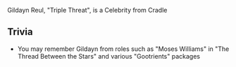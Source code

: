 Gildayn Reul, "Triple Threat", is a Celebrity from Cradle

## Trivia
- You may remember Gildayn from roles such as "Moses Williams" in "The Thread Between the Stars" and various "Gootrients" packages